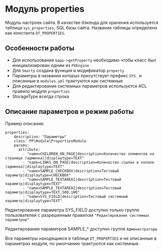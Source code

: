 # Модуль properties

Модуль настроек сайта. В качестве бэкенда для хранения используется таблица `sys_properties`, SQL базы сайта.
Название таблицы определено как константа `DT_PROPERTIES`.

## Особенности работы

 * Для использования `$app->getProperty` необходимо чтобы класс был инициализирован одним из `PXEngine`
 * Для `Smarty` создана функция и модификатор `property`
 * Параметры в названии которых присутствует префикс `SYS_` и описанные в `modules.yml` трактуются как системные
 * Для редактирования системных параметров используется ACL правило модуля `properties`
 * StorageType всегда строка
 
## Описание параметров и режим работы

Пример описания:
```
properties:
    description: "Параметры"
    class: PP\Module\PropertiesModule
    params:
      attribute:
        - "name=CHILDREN_ON_PAGE|description=Количество элементов на странице (админка)|displaytype=TEXT"
        - "name=LINKS_ON_PAGE|description=Количество ссылок в попапе (админка)|displaytype=TEXT"
        - "name=SAMPLE_CHECKBOX|description=Тестовый параметр|displaytype=CHECKBOX"
        - "name=SAMPLE_TEXTAREA1|description=Тестовый параметр|displaytype=TEXT"
        - "name=SAMPLE_TEXTAREA2|description=Тестовый параметр|displaytype=TEXT,500,100"
        - "name=SYS_FIELD|description=Тестовый системный параметр|displaytype=TEXT"
```

Редактирование параметра SYS_FIELD доступно только группе пользователей с разрешенным
правилом `"Редактирование системных параметров"`

Редактирование параметров SAMPLE_* доступно группе `Администраторы`

Все параметры находящиеся в таблице `DT_PROPERTIES` и не описанные в параметрах модуля, 
по умолчанию трактуются как системные.
